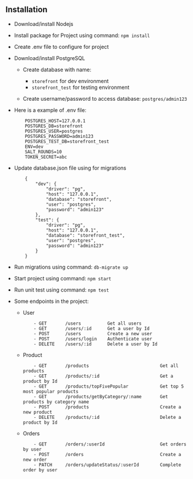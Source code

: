 ## Installation

 - Download/install Nodejs

 - Install package for Project using command: `npm install`

 - Create .env file to configure for project
   
 - Download/install PostgreSQL

    - Create database with name:
        - `storefront` for dev environment
        - `storefront_test` for testing environment

    - Create username/password to access database: `postgres/admin123`

 - Here is a example of .env file:
    ```
        POSTGRES_HOST=127.0.0.1
        POSTGRES_DB=storefront
        POSTGRES_USER=postgres
        POSTGRES_PASSWORD=admin123
        POSTGRES_TEST_DB=storefront_test
        ENV=dev
        SALT_ROUNDS=10
        TOKEN_SECRET=abc
    ```

 - Update database.json file using for migrations
    ```
        {
            "dev": {
                "driver": "pg",
                "host": "127.0.0.1",
                "database": "storefront",
                "user": "postgres",
                "password": "admin123"
            },
            "test": {
                "driver": "pg",
                "host": "127.0.0.1",
                "database": "storefront_test",
                "user": "postgres",
                "password": "admin123"
            }
        }
    ```
 - Run migrations using command: `db-migrate up`

 - Start project using command: `npm start`

 - Run unit test using command: `npm test`

 - Some endpoints in the project:
    - User
        ```
            - GET	    /users          Get all users
            - GET	    /users/:id      Get a user by Id
            - POST	    /users          Create a new user
            - POST	    /users/login    Authenticate user
            - DELETE	/users/:id      Delete a user by Id
        ```


    - Product
        ```
            - GET	    /products                           Get all products
            - GET	    /products/:id                       Get a product by Id
            - GET	    /products/topFivePopular            Get top 5 most popular products
            - GET	    /products/getByCategory/:name       Get products by category name
            - POST	    /products                           Create a new product
            - DELETE	/products/:id                       Delete a product by Id
        ```

    - Orders
        ```
            - GET       /orders/:userId                     Get orders by user
            - POST	    /orders                             Create a new order
            - PATCH	    /orders/updateStatus/:userId        Complete order by user
        ```